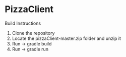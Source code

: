 # PizzaClient

Build Instructions

1. Clone the repository
2. Locate the pizzaClient-master.zip folder and unzip it
3. Run -> gradle build
4. Run -> gradle run
